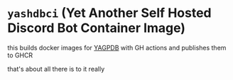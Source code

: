 # `yashdbci` (Yet Another Self Hosted Discord Bot Container Image)

this builds docker images for [YAGPDB](https://github.com/botlabs-gg/yagpdb) with GH actions
and publishes them to GHCR

that's about all there is to it really
